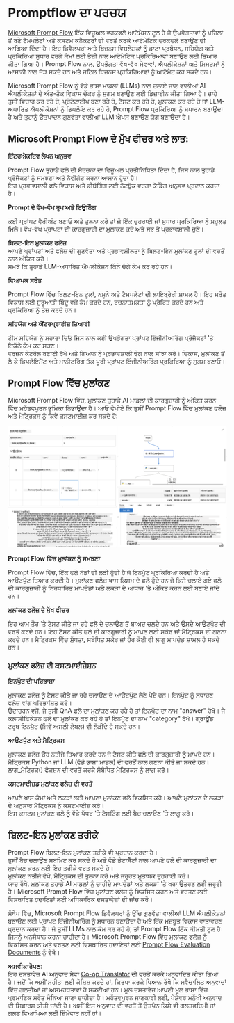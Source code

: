 <!--
CO_OP_TRANSLATOR_METADATA:
{
  "original_hash": "3cbe7629d254f1043193b7fe22524d55",
  "translation_date": "2025-07-16T22:39:02+00:00",
  "source_file": "md/01.Introduction/05/Promptflow.md",
  "language_code": "pa"
}
-->
# **Promptflow ਦਾ ਪਰਚਯ**

[Microsoft Prompt Flow](https://microsoft.github.io/promptflow/index.html?WT.mc_id=aiml-138114-kinfeylo) ਇੱਕ ਵਿਜ਼ੂਅਲ ਵਰਕਫਲੋ ਆਟੋਮੇਸ਼ਨ ਟੂਲ ਹੈ ਜੋ ਉਪਭੋਗਤਾਵਾਂ ਨੂੰ ਪਹਿਲਾਂ ਤੋਂ ਬਣੇ ਟੈਮਪਲੇਟਾਂ ਅਤੇ ਕਸਟਮ ਕਨੈਕਟਰਾਂ ਦੀ ਵਰਤੋਂ ਕਰਕੇ ਆਟੋਮੇਟਿਕ ਵਰਕਫਲੋ ਬਣਾਉਣ ਦੀ ਆਗਿਆ ਦਿੰਦਾ ਹੈ। ਇਹ ਡਿਵੈਲਪਰਾਂ ਅਤੇ ਬਿਜ਼ਨਸ ਵਿਸ਼ਲੇਸ਼ਕਾਂ ਨੂੰ ਡਾਟਾ ਪ੍ਰਬੰਧਨ, ਸਹਿਯੋਗ ਅਤੇ ਪ੍ਰਕਿਰਿਆ ਸੁਧਾਰ ਵਰਗੇ ਕੰਮਾਂ ਲਈ ਤੇਜ਼ੀ ਨਾਲ ਆਟੋਮੇਟਿਕ ਪ੍ਰਕਿਰਿਆਵਾਂ ਬਣਾਉਣ ਲਈ ਤਿਆਰ ਕੀਤਾ ਗਿਆ ਹੈ। Prompt Flow ਨਾਲ, ਉਪਭੋਗਤਾ ਵੱਖ-ਵੱਖ ਸੇਵਾਵਾਂ, ਐਪਲੀਕੇਸ਼ਨਾਂ ਅਤੇ ਸਿਸਟਮਾਂ ਨੂੰ ਆਸਾਨੀ ਨਾਲ ਜੋੜ ਸਕਦੇ ਹਨ ਅਤੇ ਜਟਿਲ ਬਿਜ਼ਨਸ ਪ੍ਰਕਿਰਿਆਵਾਂ ਨੂੰ ਆਟੋਮੇਟ ਕਰ ਸਕਦੇ ਹਨ।

Microsoft Prompt Flow ਨੂੰ ਵੱਡੇ ਭਾਸ਼ਾ ਮਾਡਲਾਂ (LLMs) ਨਾਲ ਚਲਾਏ ਜਾਣ ਵਾਲੀਆਂ AI ਐਪਲੀਕੇਸ਼ਨਾਂ ਦੇ ਅੰਤ-ਤੱਕ ਵਿਕਾਸ ਚੱਕਰ ਨੂੰ ਸੁਗਮ ਬਣਾਉਣ ਲਈ ਡਿਜ਼ਾਈਨ ਕੀਤਾ ਗਿਆ ਹੈ। ਚਾਹੇ ਤੁਸੀਂ ਵਿਚਾਰ ਕਰ ਰਹੇ ਹੋ, ਪ੍ਰੋਟੋਟਾਈਪ ਬਣਾ ਰਹੇ ਹੋ, ਟੈਸਟ ਕਰ ਰਹੇ ਹੋ, ਮੁਲਾਂਕਣ ਕਰ ਰਹੇ ਹੋ ਜਾਂ LLM-ਅਧਾਰਿਤ ਐਪਲੀਕੇਸ਼ਨਾਂ ਨੂੰ ਡਿਪਲੋਇ ਕਰ ਰਹੇ ਹੋ, Prompt Flow ਪ੍ਰਕਿਰਿਆ ਨੂੰ ਸਧਾਰਨ ਬਣਾਉਂਦਾ ਹੈ ਅਤੇ ਤੁਹਾਨੂੰ ਉਤਪਾਦਨ ਗੁਣਵੱਤਾ ਵਾਲੀਆਂ LLM ਐਪਸ ਬਣਾਉਣ ਯੋਗ ਬਣਾਉਂਦਾ ਹੈ।

## Microsoft Prompt Flow ਦੇ ਮੁੱਖ ਫੀਚਰ ਅਤੇ ਲਾਭ:

**ਇੰਟਰਐਕਟਿਵ ਲੇਖਨ ਅਨੁਭਵ**

Prompt Flow ਤੁਹਾਡੇ ਫਲੋ ਦੀ ਸੰਰਚਨਾ ਦਾ ਵਿਜ਼ੂਅਲ ਪ੍ਰਤੀਨਿਧਿਤਾ ਦਿੰਦਾ ਹੈ, ਜਿਸ ਨਾਲ ਤੁਹਾਡੇ ਪ੍ਰੋਜੈਕਟਾਂ ਨੂੰ ਸਮਝਣਾ ਅਤੇ ਨੈਵੀਗੇਟ ਕਰਨਾ ਆਸਾਨ ਹੁੰਦਾ ਹੈ।  
ਇਹ ਪ੍ਰਭਾਵਸ਼ਾਲੀ ਫਲੋ ਵਿਕਾਸ ਅਤੇ ਡੀਬੱਗਿੰਗ ਲਈ ਨੋਟਬੁੱਕ ਵਰਗਾ ਕੋਡਿੰਗ ਅਨੁਭਵ ਪ੍ਰਦਾਨ ਕਰਦਾ ਹੈ।

**Prompt ਦੇ ਵੱਖ-ਵੱਖ ਰੂਪ ਅਤੇ ਟਿਊਨਿੰਗ**

ਕਈ ਪ੍ਰਾਂਪਟ ਵੈਰੀਅੰਟ ਬਣਾਓ ਅਤੇ ਤੁਲਨਾ ਕਰੋ ਤਾਂ ਜੋ ਇੱਕ ਦੁਹਰਾਈ ਜਾਂ ਸੁਧਾਰ ਪ੍ਰਕਿਰਿਆ ਨੂੰ ਸਹੂਲਤ ਮਿਲੇ। ਵੱਖ-ਵੱਖ ਪ੍ਰਾਂਪਟਾਂ ਦੀ ਕਾਰਗੁਜ਼ਾਰੀ ਦਾ ਮੁਲਾਂਕਣ ਕਰੋ ਅਤੇ ਸਭ ਤੋਂ ਪ੍ਰਭਾਵਸ਼ਾਲੀ ਚੁਣੋ।

**ਬਿਲਟ-ਇਨ ਮੁਲਾਂਕਣ ਫਲੋਜ਼**  
ਆਪਣੇ ਪ੍ਰਾਂਪਟਾਂ ਅਤੇ ਫਲੋਜ਼ ਦੀ ਗੁਣਵੱਤਾ ਅਤੇ ਪ੍ਰਭਾਵਸ਼ੀਲਤਾ ਨੂੰ ਬਿਲਟ-ਇਨ ਮੁਲਾਂਕਣ ਟੂਲਾਂ ਦੀ ਵਰਤੋਂ ਨਾਲ ਅੰਕਿਤ ਕਰੋ।  
ਸਮਝੋ ਕਿ ਤੁਹਾਡੇ LLM-ਅਧਾਰਿਤ ਐਪਲੀਕੇਸ਼ਨ ਕਿੰਨੇ ਚੰਗੇ ਕੰਮ ਕਰ ਰਹੇ ਹਨ।

**ਵਿਆਪਕ ਸਰੋਤ**

Prompt Flow ਵਿੱਚ ਬਿਲਟ-ਇਨ ਟੂਲਾਂ, ਨਮੂਨੇ ਅਤੇ ਟੈਮਪਲੇਟਾਂ ਦੀ ਲਾਇਬ੍ਰੇਰੀ ਸ਼ਾਮਲ ਹੈ। ਇਹ ਸਰੋਤ ਵਿਕਾਸ ਲਈ ਸ਼ੁਰੂਆਤੀ ਬਿੰਦੂ ਵਜੋਂ ਕੰਮ ਕਰਦੇ ਹਨ, ਰਚਨਾਤਮਕਤਾ ਨੂੰ ਪ੍ਰੇਰਿਤ ਕਰਦੇ ਹਨ ਅਤੇ ਪ੍ਰਕਿਰਿਆ ਨੂੰ ਤੇਜ਼ ਕਰਦੇ ਹਨ।

**ਸਹਿਯੋਗ ਅਤੇ ਐਂਟਰਪ੍ਰਾਈਜ਼ ਤਿਆਰੀ**

ਟੀਮ ਸਹਿਯੋਗ ਨੂੰ ਸਹਾਰਾ ਦਿਓ ਜਿਸ ਨਾਲ ਕਈ ਉਪਭੋਗਤਾ ਪ੍ਰਾਂਪਟ ਇੰਜੀਨੀਅਰਿੰਗ ਪ੍ਰੋਜੈਕਟਾਂ 'ਤੇ ਇਕੱਠੇ ਕੰਮ ਕਰ ਸਕਣ।  
ਵਰਜ਼ਨ ਕੰਟਰੋਲ ਬਣਾਈ ਰੱਖੋ ਅਤੇ ਗਿਆਨ ਨੂੰ ਪ੍ਰਭਾਵਸ਼ਾਲੀ ਢੰਗ ਨਾਲ ਸਾਂਝਾ ਕਰੋ। ਵਿਕਾਸ, ਮੁਲਾਂਕਣ ਤੋਂ ਲੈ ਕੇ ਡਿਪਲੋਇਮੈਂਟ ਅਤੇ ਮਾਨੀਟਰਿੰਗ ਤੱਕ ਪੂਰੀ ਪ੍ਰਾਂਪਟ ਇੰਜੀਨੀਅਰਿੰਗ ਪ੍ਰਕਿਰਿਆ ਨੂੰ ਸੁਗਮ ਬਣਾਓ।

## Prompt Flow ਵਿੱਚ ਮੁਲਾਂਕਣ

Microsoft Prompt Flow ਵਿੱਚ, ਮੁਲਾਂਕਣ ਤੁਹਾਡੇ AI ਮਾਡਲਾਂ ਦੀ ਕਾਰਗੁਜ਼ਾਰੀ ਨੂੰ ਅੰਕਿਤ ਕਰਨ ਵਿੱਚ ਮਹੱਤਵਪੂਰਨ ਭੂਮਿਕਾ ਨਿਭਾਉਂਦਾ ਹੈ। ਆਓ ਵੇਖੀਏ ਕਿ ਤੁਸੀਂ Prompt Flow ਵਿੱਚ ਮੁਲਾਂਕਣ ਫਲੋਜ਼ ਅਤੇ ਮੈਟ੍ਰਿਕਸ ਨੂੰ ਕਿਵੇਂ ਕਸਟਮਾਈਜ਼ ਕਰ ਸਕਦੇ ਹੋ:

![PFVizualise](../../../../../translated_images/pfvisualize.c1d9ca75baa2a2221667124fa82ba2307f74a34620b9c1eff2cfc1fa2972909b.pa.png)

**Prompt Flow ਵਿੱਚ ਮੁਲਾਂਕਣ ਨੂੰ ਸਮਝਣਾ**

Prompt Flow ਵਿੱਚ, ਇੱਕ ਫਲੋ ਨੋਡਾਂ ਦੀ ਲੜੀ ਹੁੰਦੀ ਹੈ ਜੋ ਇਨਪੁੱਟ ਪ੍ਰਕਿਰਿਆ ਕਰਦੀ ਹੈ ਅਤੇ ਆਉਟਪੁੱਟ ਤਿਆਰ ਕਰਦੀ ਹੈ। ਮੁਲਾਂਕਣ ਫਲੋਜ਼ ਖਾਸ ਕਿਸਮ ਦੇ ਫਲੋ ਹੁੰਦੇ ਹਨ ਜੋ ਕਿਸੇ ਚਲਾਏ ਗਏ ਫਲੋ ਦੀ ਕਾਰਗੁਜ਼ਾਰੀ ਨੂੰ ਨਿਰਧਾਰਿਤ ਮਾਪਦੰਡਾਂ ਅਤੇ ਲਕੜਾਂ ਦੇ ਆਧਾਰ 'ਤੇ ਅੰਕਿਤ ਕਰਨ ਲਈ ਬਣਾਏ ਜਾਂਦੇ ਹਨ।

**ਮੁਲਾਂਕਣ ਫਲੋਜ਼ ਦੇ ਮੁੱਖ ਫੀਚਰ**

ਇਹ ਆਮ ਤੌਰ 'ਤੇ ਟੈਸਟ ਕੀਤੇ ਜਾ ਰਹੇ ਫਲੋ ਦੇ ਚਲਾਉਣ ਤੋਂ ਬਾਅਦ ਚਲਦੇ ਹਨ ਅਤੇ ਉਸਦੇ ਆਉਟਪੁੱਟ ਦੀ ਵਰਤੋਂ ਕਰਦੇ ਹਨ। ਇਹ ਟੈਸਟ ਕੀਤੇ ਫਲੋ ਦੀ ਕਾਰਗੁਜ਼ਾਰੀ ਨੂੰ ਮਾਪਣ ਲਈ ਸਕੋਰ ਜਾਂ ਮੈਟ੍ਰਿਕਸ ਦੀ ਗਣਨਾ ਕਰਦੇ ਹਨ। ਮੈਟ੍ਰਿਕਸ ਵਿੱਚ ਸ਼ੁੱਧਤਾ, ਸਬੰਧਿਤ ਸਕੋਰ ਜਾਂ ਹੋਰ ਕੋਈ ਵੀ ਲਾਗੂ ਮਾਪਦੰਡ ਸ਼ਾਮਲ ਹੋ ਸਕਦੇ ਹਨ।

### ਮੁਲਾਂਕਣ ਫਲੋਜ਼ ਦੀ ਕਸਟਮਾਈਜ਼ੇਸ਼ਨ

**ਇਨਪੁੱਟ ਦੀ ਪਰਿਭਾਸ਼ਾ**

ਮੁਲਾਂਕਣ ਫਲੋਜ਼ ਨੂੰ ਟੈਸਟ ਕੀਤੇ ਜਾ ਰਹੇ ਚਲਾਉਣ ਦੇ ਆਉਟਪੁੱਟ ਲੈਣੇ ਪੈਂਦੇ ਹਨ। ਇਨਪੁੱਟ ਨੂੰ ਸਧਾਰਣ ਫਲੋਜ਼ ਵਾਂਗ ਪਰਿਭਾਸ਼ਿਤ ਕਰੋ।  
ਉਦਾਹਰਨ ਵਜੋਂ, ਜੇ ਤੁਸੀਂ QnA ਫਲੋ ਦਾ ਮੁਲਾਂਕਣ ਕਰ ਰਹੇ ਹੋ ਤਾਂ ਇਨਪੁੱਟ ਦਾ ਨਾਮ "answer" ਰੱਖੋ। ਜੇ ਕਲਾਸੀਫਿਕੇਸ਼ਨ ਫਲੋ ਦਾ ਮੁਲਾਂਕਣ ਕਰ ਰਹੇ ਹੋ ਤਾਂ ਇਨਪੁੱਟ ਦਾ ਨਾਮ "category" ਰੱਖੋ। ਗ੍ਰਾਊਂਡ ਟਰੂਥ ਇਨਪੁੱਟ (ਜਿਵੇਂ ਅਸਲੀ ਲੇਬਲ) ਵੀ ਲੋੜੀਂਦੇ ਹੋ ਸਕਦੇ ਹਨ।

**ਆਉਟਪੁੱਟ ਅਤੇ ਮੈਟ੍ਰਿਕਸ**

ਮੁਲਾਂਕਣ ਫਲੋਜ਼ ਉਹ ਨਤੀਜੇ ਤਿਆਰ ਕਰਦੇ ਹਨ ਜੋ ਟੈਸਟ ਕੀਤੇ ਫਲੋ ਦੀ ਕਾਰਗੁਜ਼ਾਰੀ ਨੂੰ ਮਾਪਦੇ ਹਨ। ਮੈਟ੍ਰਿਕਸ Python ਜਾਂ LLM (ਵੱਡੇ ਭਾਸ਼ਾ ਮਾਡਲ) ਦੀ ਵਰਤੋਂ ਨਾਲ ਗਣਨਾ ਕੀਤੇ ਜਾ ਸਕਦੇ ਹਨ। ਲਾਗ_ਮੈਟ੍ਰਿਕ() ਫੰਕਸ਼ਨ ਦੀ ਵਰਤੋਂ ਕਰਕੇ ਸੰਬੰਧਿਤ ਮੈਟ੍ਰਿਕਸ ਨੂੰ ਲਾਗ ਕਰੋ।

**ਕਸਟਮਾਈਜ਼ਡ ਮੁਲਾਂਕਣ ਫਲੋਜ਼ ਦੀ ਵਰਤੋਂ**

ਆਪਣੇ ਖਾਸ ਕੰਮਾਂ ਅਤੇ ਲਕੜਾਂ ਲਈ ਆਪਣਾ ਮੁਲਾਂਕਣ ਫਲੋ ਵਿਕਸਿਤ ਕਰੋ। ਆਪਣੇ ਮੁਲਾਂਕਣ ਦੇ ਲਕੜਾਂ ਦੇ ਅਨੁਸਾਰ ਮੈਟ੍ਰਿਕਸ ਨੂੰ ਕਸਟਮਾਈਜ਼ ਕਰੋ।  
ਇਸ ਕਸਟਮ ਮੁਲਾਂਕਣ ਫਲੋ ਨੂੰ ਵੱਡੇ ਪੱਧਰ 'ਤੇ ਟੈਸਟਿੰਗ ਲਈ ਬੈਚ ਚਲਾਉਣ 'ਤੇ ਲਾਗੂ ਕਰੋ।

## ਬਿਲਟ-ਇਨ ਮੁਲਾਂਕਣ ਤਰੀਕੇ

Prompt Flow ਬਿਲਟ-ਇਨ ਮੁਲਾਂਕਣ ਤਰੀਕੇ ਵੀ ਪ੍ਰਦਾਨ ਕਰਦਾ ਹੈ।  
ਤੁਸੀਂ ਬੈਚ ਚਲਾਉਣ ਸਬਮਿਟ ਕਰ ਸਕਦੇ ਹੋ ਅਤੇ ਵੱਡੇ ਡੇਟਾਸੈੱਟਾਂ ਨਾਲ ਆਪਣੇ ਫਲੋ ਦੀ ਕਾਰਗੁਜ਼ਾਰੀ ਦਾ ਮੁਲਾਂਕਣ ਕਰਨ ਲਈ ਇਹ ਤਰੀਕੇ ਵਰਤ ਸਕਦੇ ਹੋ।  
ਮੁਲਾਂਕਣ ਨਤੀਜੇ ਵੇਖੋ, ਮੈਟ੍ਰਿਕਸ ਦੀ ਤੁਲਨਾ ਕਰੋ ਅਤੇ ਜਰੂਰਤ ਮੁਤਾਬਕ ਦੁਹਰਾਈ ਕਰੋ।  
ਯਾਦ ਰੱਖੋ, ਮੁਲਾਂਕਣ ਤੁਹਾਡੇ AI ਮਾਡਲਾਂ ਨੂੰ ਚਾਹੀਦੇ ਮਾਪਦੰਡਾਂ ਅਤੇ ਲਕੜਾਂ 'ਤੇ ਖਰਾ ਉਤਰਣ ਲਈ ਜਰੂਰੀ ਹੈ। Microsoft Prompt Flow ਵਿੱਚ ਮੁਲਾਂਕਣ ਫਲੋਜ਼ ਨੂੰ ਵਿਕਸਿਤ ਕਰਨ ਅਤੇ ਵਰਤਣ ਲਈ ਵਿਸਥਾਰਿਤ ਹਦਾਇਤਾਂ ਲਈ ਅਧਿਕਾਰਿਕ ਦਸਤਾਵੇਜ਼ਾਂ ਦੀ ਜਾਂਚ ਕਰੋ।

ਸੰਖੇਪ ਵਿੱਚ, Microsoft Prompt Flow ਡਿਵੈਲਪਰਾਂ ਨੂੰ ਉੱਚ ਗੁਣਵੱਤਾ ਵਾਲੀਆਂ LLM ਐਪਲੀਕੇਸ਼ਨਾਂ ਬਣਾਉਣ ਲਈ ਪ੍ਰਾਂਪਟ ਇੰਜੀਨੀਅਰਿੰਗ ਨੂੰ ਸਧਾਰਨ ਬਣਾਉਂਦਾ ਹੈ ਅਤੇ ਇੱਕ ਮਜ਼ਬੂਤ ਵਿਕਾਸ ਵਾਤਾਵਰਣ ਪ੍ਰਦਾਨ ਕਰਦਾ ਹੈ। ਜੇ ਤੁਸੀਂ LLMs ਨਾਲ ਕੰਮ ਕਰ ਰਹੇ ਹੋ, ਤਾਂ Prompt Flow ਇੱਕ ਕੀਮਤੀ ਟੂਲ ਹੈ ਜਿਸਨੂੰ ਅਨੁਸੰਧਾਨ ਕਰਨਾ ਚਾਹੀਦਾ ਹੈ। Microsoft Prompt Flow ਵਿੱਚ ਮੁਲਾਂਕਣ ਫਲੋਜ਼ ਨੂੰ ਵਿਕਸਿਤ ਕਰਨ ਅਤੇ ਵਰਤਣ ਲਈ ਵਿਸਥਾਰਿਤ ਹਦਾਇਤਾਂ ਲਈ [Prompt Flow Evaluation Documents](https://learn.microsoft.com/azure/machine-learning/prompt-flow/how-to-develop-an-evaluation-flow?view=azureml-api-2?WT.mc_id=aiml-138114-kinfeylo) ਨੂੰ ਵੇਖੋ।

**ਅਸਵੀਕਾਰੋਪਣ**:  
ਇਹ ਦਸਤਾਵੇਜ਼ AI ਅਨੁਵਾਦ ਸੇਵਾ [Co-op Translator](https://github.com/Azure/co-op-translator) ਦੀ ਵਰਤੋਂ ਕਰਕੇ ਅਨੁਵਾਦਿਤ ਕੀਤਾ ਗਿਆ ਹੈ। ਜਦੋਂ ਕਿ ਅਸੀਂ ਸਹੀਤਾ ਲਈ ਕੋਸ਼ਿਸ਼ ਕਰਦੇ ਹਾਂ, ਕਿਰਪਾ ਕਰਕੇ ਧਿਆਨ ਰੱਖੋ ਕਿ ਸਵੈਚਾਲਿਤ ਅਨੁਵਾਦਾਂ ਵਿੱਚ ਗਲਤੀਆਂ ਜਾਂ ਅਸਮਰਥਤਾਵਾਂ ਹੋ ਸਕਦੀਆਂ ਹਨ। ਮੂਲ ਦਸਤਾਵੇਜ਼ ਆਪਣੀ ਮੂਲ ਭਾਸ਼ਾ ਵਿੱਚ ਪ੍ਰਮਾਣਿਕ ਸਰੋਤ ਮੰਨਿਆ ਜਾਣਾ ਚਾਹੀਦਾ ਹੈ। ਮਹੱਤਵਪੂਰਨ ਜਾਣਕਾਰੀ ਲਈ, ਪੇਸ਼ੇਵਰ ਮਨੁੱਖੀ ਅਨੁਵਾਦ ਦੀ ਸਿਫਾਰਸ਼ ਕੀਤੀ ਜਾਂਦੀ ਹੈ। ਅਸੀਂ ਇਸ ਅਨੁਵਾਦ ਦੀ ਵਰਤੋਂ ਤੋਂ ਉਤਪੰਨ ਕਿਸੇ ਵੀ ਗਲਤਫਹਿਮੀ ਜਾਂ ਗਲਤ ਵਿਆਖਿਆ ਲਈ ਜ਼ਿੰਮੇਵਾਰ ਨਹੀਂ ਹਾਂ।